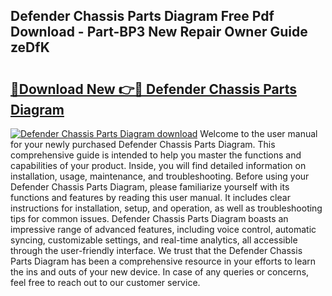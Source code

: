 ## Defender Chassis Parts Diagram Free Pdf Download - Part-BP3 New Repair Owner Guide zeDfK

# <h2><a href="http://dfi10c.blite.top/?on=Defender+Chassis+Parts+Diagram">🔗Download New 👉🔴 Defender Chassis Parts Diagram</a></h2>

[![Defender Chassis Parts Diagram download](https://i.imgur.com/lujVjoI.png)](http://dfi10c.blite.top/?on=Defender+Chassis+Parts+Diagram)
Welcome to the user manual for your newly purchased Defender Chassis Parts Diagram. This comprehensive guide is intended to help you master the functions and capabilities of your product. Inside, you will find detailed information on installation, usage, maintenance, and troubleshooting. Before using your Defender Chassis Parts Diagram, please familiarize yourself with its functions and features by reading this user manual. It includes clear instructions for installation, setup, and operation, as well as troubleshooting tips for common issues. Defender Chassis Parts Diagram boasts an impressive range of advanced features, including voice control, automatic syncing, customizable settings, and real-time analytics, all accessible through the user-friendly interface. We trust that the Defender Chassis Parts Diagram has been a comprehensive resource in your efforts to learn the ins and outs of your new device. In case of any queries or concerns, feel free to reach out to our customer service.
